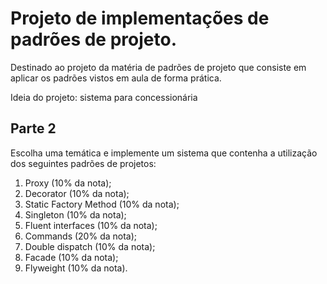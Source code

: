 # Projeto de implementações de padrões de projeto.

Destinado ao projeto da matéria de padrões de projeto que consiste em aplicar os padrões vistos em aula de forma prática.

Ideia do projeto: sistema para concessionária

## Parte 2

Escolha uma temática e implemente um sistema que contenha a utilização dos seguintes padrões de projetos:

1. Proxy (10% da nota);
2. Decorator (10% da nota);
3. Static Factory Method (10% da nota);
4. Singleton (10% da nota);
5. Fluent interfaces (10% da nota);
6. Commands (20% da nota);
7. Double dispatch (10% da nota);
8. Facade (10% da nota);
9. Flyweight (10% da nota).
